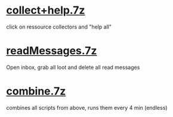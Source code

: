 # [collect+help.7z](./collect+help.7z)

click on ressource collectors and "help all"

# [readMessages.7z](./readMessages.7z)

Open inbox, grab all loot and delete all read messages

# [combine.7z](./combine.7z)

combines all scripts from above, runs them every 4 min (endless)
